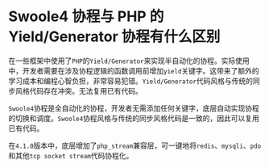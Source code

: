 # Swoole4 协程与 PHP 的 Yield/Generator 协程有什么区别

在一些框架中使用了`PHP`的`Yield/Generator`来实现半自动化的协程。实际使用中，开发者需要在涉及协程逻辑的函数调用前增加`yield`关键字。这带来了额外的学习成本和编程心智负担，非常容易犯错。`Yield/Generator`代码风格与传统的同步风格代码存在冲突。无法复用已有代码。

`Swoole4`协程是全自动化的协程，开发者无需添加任何关键字，底层自动实现协程的切换和调度。`Swoole4`协程风格与传统的同步风格代码是一致的，因此可以复用已有代码。

在`4.1.0`版本中，底层增加了`php_stream`兼容层，可一键地将`redis`、`mysqli`、`pdo`和其他`tcp socket stream`代码协程化。